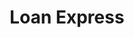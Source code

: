 ---
title: Loan Express
slug: loan-express
updated-on: '2024-05-30T13:44:31.749Z'
created-on: '2024-05-30T13:41:46.671Z'
published-on: '2024-05-30T13:54:32.469Z'
f_city-state-2:
- cms/city/monett-mo.md
- cms/city/jacksonville-tx.md
- cms/city/idaho-falls-id.md
f_locations:
- cms/payday-loan/loan-express-20427.md
- cms/payday-loan/loan-express-20428.md
- cms/payday-loan/loan-express-20429.md
- cms/payday-loan/loan-express-20430.md
f_states:
- cms/state/missouri.md
- cms/state/texas.md
- cms/state/idaho.md
layout: '[company].html'
tags: company
---